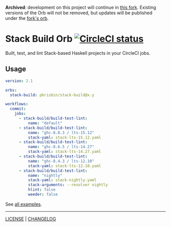 **Archived**: development on this project will continue in [this fork][fork]. Existing
versions of the Orb will not be removed, but updates will be published under the [fork's
orb][orb].

[fork]: https://github.com/stackbuilders/stack-build-orb
[orb]: https://circleci.com/developer/orbs/orb/stackbuilders/stack-build

# Stack Build Orb [![CircleCI status](https://circleci.com/gh/pbrisbin/stack-build-orb.svg "CircleCI status")](https://circleci.com/gh/pbrisbin/stack-build-orb)

Built, test, and lint Stack-based Haskell projects in your CircleCI jobs.

## Usage

```yaml
version: 2.1

orbs:
  stack-build: pbrisbin/stack-build@x.y

workflows:
  commit:
    jobs:
      - stack-build/build-test-lint:
          name: "default"
      - stack-build/build-test-lint:
          name: "ghc-8.8.3 / lts-15.12"
          stack-yaml: stack-lts-15.12.yaml
      - stack-build/build-test-lint:
          name: "ghc-8.6.5 / lts-14.27"
          stack-yaml: stack-lts-14.27.yaml
      - stack-build/build-test-lint:
          name: "ghc-8.4.3 / lts-12.10"
          stack-yaml: stack-lts-12.10.yaml
      - stack-build/build-test-lint:
          name: "nightly"
          stack-yaml: stack-nightly.yaml
          stack-arguments: --resolver nightly
          hlint: false
          weeder: false
```

See [all examples](./src/examples/).

---

[LICENSE](./LICENSE) | [CHANGELOG](./CHANGELOG.md)
